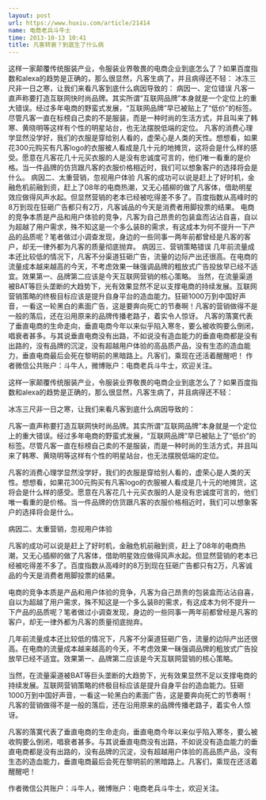 ```yaml
---
layout: post
url: https://www.huxiu.com/article/21414
name: 电商老兵斗牛士
time: 2013-10-13 10:41
title: 凡客转衰？到底生了什么病
---
```

这样一家颠覆传统服装产业，令服装业界敬畏的电商企业到底怎么了？如果百度指数和alexa的趋势是正确的，那么很显然，凡客生病了，并且病得还不轻： 冰冻三尺非一日之寒，让我们来看凡客到底什么病因导致的： 病因一、定位错误 凡客一直声称要打造互联网快时尚品牌。其实所谓“互联网品牌”本身就是一个定位上的重大错误。经过多年电商的野蛮式发展，“互联网品牌”早已被贴上了“低价”的标签。尽管凡客一直在标榜自己卖的不是服装，而是一种时尚的生活方式，并且叫来了韩寒、黄晓明等这样有个性的明星站台，也无法摆脱低端的定位。 凡客的消费心理学显然没学好，我们的衣服是穿给别人看的，虚荣心是人类的天性。想想看，如果花300元购买有凡客logo的衣服被人看成是几十元的地摊货，这将会是什么样的感受。愿意在凡客花几十元买衣服的人是没有忠诚度可言的，他们唯一看重的是价格。当一件品牌的仿货跟凡客的衣服价格相近时，我们可以想象客户的选择将会是什么。 病因二、太重营销，忽视用户体验 凡客的成功可以说是赶上了好时机，金融危机前融到资，赶上了08年的电商热潮，又无心插柳的做了凡客体，借助明星效应做得风声水起。但显然营销的老本已经被吃得差不多了。百度指数从高峰时的8万到现在狂砸广告都只有2万，凡客诚品的今天是消费者用脚投票的结果。 电商的竞争本质是产品和用户体验的竞争，凡客为自己昂贵的包装盒而沾沾自喜，自以为超越了用户需求，殊不知这是一个多么装B的需求，有这成本为何不提升一下产品的品质呢？笔者做过小调查发现，身边的一些同事一两年前都曾经是凡客的客户，却无一律外都为凡客的质量彻底抛弃。 病因三、营销策略错误 几年前流量成本还比较低的情况下，凡客不分渠道狂砸广告，流量的边际产出还很高。在电商的流量成本越来越高的今天，不考虑效果一昧强调品牌的粗放式广告投放早已经不适宜。效果第一、品牌第二应该是今天互联网营销的核心策略。 当然，在流量渠道被BAT等巨头垄断的大趋势下，光有效果显然不足以支撑电商的持续发展。互联网营销策略的终极目标应该是提升自身平台的造血能力。狂砸1000万到中国好声音，一看这一轮黑白的素面广告，这是要奔向死亡的节奏啊！凡客的营销做得不是一般的落后，还在沿用原来的品牌传播老路子，着实令人惊讶。 凡客的落寞代表了垂直电商的生命走向，垂直电商今年以来似乎陷入寒冬，要么被收购要么倒闭，唱衰者甚多。与其说垂直电商没有出路，不如说没有造血能力的垂直电商都是没有出路的，没有品牌的沉淀，没有超越用户体验的高品质产品，没有生态的造血能力，垂直电商最后会死在黎明前的黑暗路上。凡客们，乘现在还活着醒醒吧！ 作者微信公共账户：斗牛人，微博账户：电商老兵斗牛士，欢迎关注。

这样一家颠覆传统服装产业，令服装业界敬畏的电商企业到底怎么了？如果百度指数和alexa的趋势是正确的，那么很显然，凡客生病了，并且病得还不轻：

冰冻三尺非一日之寒，让我们来看凡客到底什么病因导致的：

凡客一直声称要打造互联网快时尚品牌。其实所谓“互联网品牌”本身就是一个定位上的重大错误。经过多年电商的野蛮式发展，“互联网品牌”早已被贴上了“低价”的标签。尽管凡客一直在标榜自己卖的不是服装，而是一种时尚的生活方式，并且叫来了韩寒、黄晓明等这样有个性的明星站台，也无法摆脱低端的定位。

凡客的消费心理学显然没学好，我们的衣服是穿给别人看的，虚荣心是人类的天性。想想看，如果花300元购买有凡客logo的衣服被人看成是几十元的地摊货，这将会是什么样的感受。愿意在凡客花几十元买衣服的人是没有忠诚度可言的，他们唯一看重的是价格。当一件品牌的仿货跟凡客的衣服价格相近时，我们可以想象客户的选择将会是什么。

病因二、太重营销，忽视用户体验

凡客的成功可以说是赶上了好时机，金融危机前融到资，赶上了08年的电商热潮，又无心插柳的做了凡客体，借助明星效应做得风声水起。但显然营销的老本已经被吃得差不多了。百度指数从高峰时的8万到现在狂砸广告都只有2万，凡客诚品的今天是消费者用脚投票的结果。

电商的竞争本质是产品和用户体验的竞争，凡客为自己昂贵的包装盒而沾沾自喜，自以为超越了用户需求，殊不知这是一个多么装B的需求，有这成本为何不提升一下产品的品质呢？笔者做过小调查发现，身边的一些同事一两年前都曾经是凡客的客户，却无一律外都为凡客的质量彻底抛弃。

几年前流量成本还比较低的情况下，凡客不分渠道狂砸广告，流量的边际产出还很高。在电商的流量成本越来越高的今天，不考虑效果一昧强调品牌的粗放式广告投放早已经不适宜。效果第一、品牌第二应该是今天互联网营销的核心策略。

当然，在流量渠道被BAT等巨头垄断的大趋势下，光有效果显然不足以支撑电商的持续发展。互联网营销策略的终极目标应该是提升自身平台的造血能力。狂砸1000万到中国好声音，一看这一轮黑白的素面广告，这是要奔向死亡的节奏啊！凡客的营销做得不是一般的落后，还在沿用原来的品牌传播老路子，着实令人惊讶。

凡客的落寞代表了垂直电商的生命走向，垂直电商今年以来似乎陷入寒冬，要么被收购要么倒闭，唱衰者甚多。与其说垂直电商没有出路，不如说没有造血能力的垂直电商都是没有出路的，没有品牌的沉淀，没有超越用户体验的高品质产品，没有生态的造血能力，垂直电商最后会死在黎明前的黑暗路上。凡客们，乘现在还活着醒醒吧！

作者微信公共账户：斗牛人，微博账户：电商老兵斗牛士，欢迎关注。


